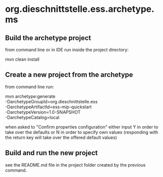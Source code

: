 # org.dieschnittstelle.ess.archetype.ms

## Build the archetype project
from command line or in IDE run inside the project directory: 

mvn clean install

## Create a new project from the archetype
from command line run: 

mvn archetype:generate                                  \
  -DarchetypeGroupId=org.dieschnittstelle.ess                \
  -DarchetypeArtifactId=ess-mip-quickstart          \
  -DarchetypeVersion=1.0-SNAPSHOT                \
  -DarchetypeCatalog=local

when asked to "Confirm properties configuration" either input Y in order to take over the defaults or N in order to specify own values (responding with the return key will take over the offered default values) 

## Build and run the new project

see the README.md file in the project folder created by the previous command.

  



